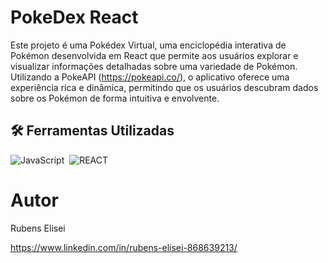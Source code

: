 # PokeDex React

Este projeto é uma Pokédex Virtual, uma enciclopédia interativa de Pokémon desenvolvida em React que permite aos usuários explorar e visualizar informações detalhadas sobre uma variedade de Pokémon. 
Utilizando a PokeAPI (https://pokeapi.co/), o aplicativo oferece uma experiência rica e dinâmica, permitindo que os usuários descubram dados sobre os Pokémon de forma intuitiva e envolvente.


## 🛠 Ferramentas Utilizadas
![JavaScript](https://img.shields.io/badge/-JavaScript-05122A?style=flat&logo=javascript)&nbsp;
![REACT](https://img.shields.io/badge/-react-05122A?style=flat&logo=react)


# Autor

Rubens Elisei

https://www.linkedin.com/in/rubens-elisei-868639213/
